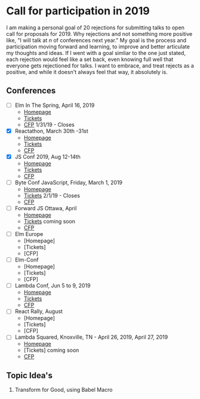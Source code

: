 # Call for participation in 2019

I am making a personal goal of 20 rejections for submitting talks to open call for proposals for 2019. Why rejections and not something more positive like, "I will talk at _n_ of conferences next year." My goal is the process and participation moving forward and learning, to improve and better articulate my thoughts and ideas. If I went with a goal simliar to the one just stated, each rejection would feel like a set back, even knowing full well that everyone gets rejectioned for talks. I want to embrace, and treat rejects as a positive, and while it doesn't always feel that way, it absolutely is.

## Conferences

- [ ] Elm In The Spring, April 16, 2019
  - [Homepage](https://www.elminthespring.org/)
  - [Tickets](https://ti.to/elm-in-the-spring/chicago-2019/en)
  - [CFP](https://www.papercall.io/elm-in-the-spring-2019) 1/31/19 - Closes
- [x] Reactathon, March 30th -31st
  - [Homepage](https://www.reactathon.com/)
  - [Tickets](https://ti.to/real-world-react/reactathon-2019)
  - [CFP](https://docs.google.com/forms/d/e/1FAIpQLSf3gtpQkYb2SNNI2WxBTC2rFYpFUn6cyMA9k8HZVZrwg0gYVw/viewform?usp=sf_link)
- [x] JS Conf 2019, Aug 12-14th
  - [Homepage](https://2019.jsconf.us/)
  - [Tickets](https://ti.to/jsconf-us/jsconf-us-2019)
  - [CFP](https://2019.jsconf.us/posts/2019-01-14-cfp-open)
- [ ] Byte Conf JavaScript, Friday, March 1, 2019
  - [Homepage](https://www.byteconf.com/js-2019)
  - [Tickets](https://www.byteconf.com/s/twitch) 2/1/19 - Closes
  - [CFP](https://www.papercall.io/cfps/1594/submissions/new)
- [ ] Forward JS Ottawa, April
  - [Homepage](https://forwardjs.com/ottawa)
  - [Tickets]() coming soon
  - [CFP](https://docs.google.com/forms/d/e/1FAIpQLSc-l9XDlihF2JTk5bHAzd0XCU16xg2XG-OP3a_HGInczb7CXw/viewform)
- [ ] Elm Europe
  - [Homepage]
  - [Tickets]
  - [CFP]
- [ ] Elm-Conf
  - [Homepage]
  - [Tickets]
  - [CFP]
- [ ] Lambda Conf, Jun 5 to 9, 2019
  - [Homepage](https://lambdaconf.zohobackstage.com/LambdaConf2019)
  - [Tickets](https://www.eventbrite.com/e/lambdaconf-2019-tickets-53023936020?aff=$3350877965407078302)
  - [CFP](https://www.papercall.io/lambdaconf-2019)
- [ ] React Rally, August
  - [Homepage]
  - [Tickets]
  - [CFP]
- [ ] Lambda Squared, Knoxville, TN - April 26, 2019, April 27, 2019
  - [Homepage](https://www.lambda-squared.com/home)
  - [Tickets] coming soon
  - [CFP](https://www.papercall.io/cfps/1658/submissions/new)

## Topic Idea's

1. Transform for Good, using Babel Macro
